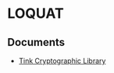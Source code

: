 # LOQUAT

## Documents

- [Tink Cryptographic Library](https://developers.google.com/tink/choose-primitive)

